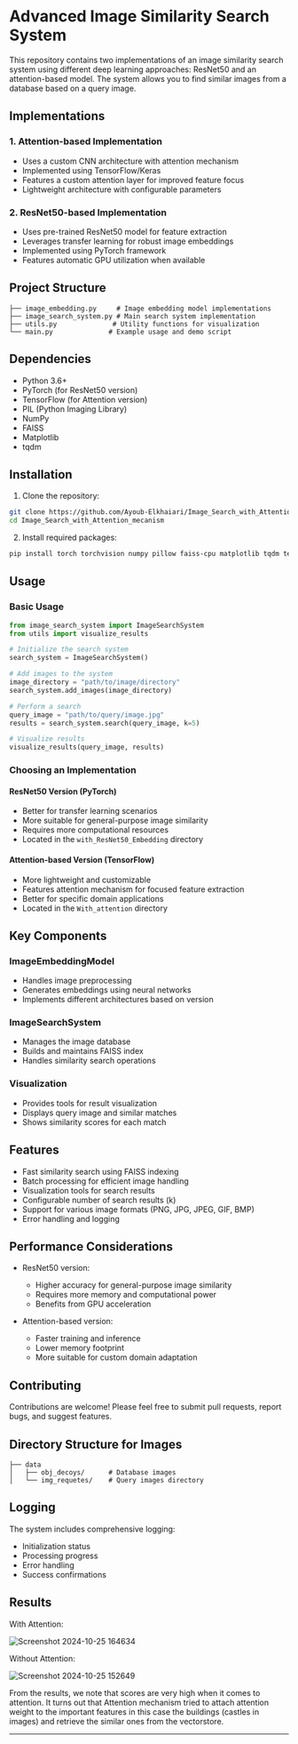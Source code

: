 # Advanced Image Similarity Search System

This repository contains two implementations of an image similarity search system using different deep learning approaches: ResNet50 and an attention-based model. The system allows you to find similar images from a database based on a query image.

## Implementations



### 1. Attention-based Implementation
- Uses a custom CNN architecture with attention mechanism
- Implemented using TensorFlow/Keras
- Features a custom attention layer for improved feature focus
- Lightweight architecture with configurable parameters

### 2. ResNet50-based Implementation
- Uses pre-trained ResNet50 model for feature extraction
- Leverages transfer learning for robust image embeddings
- Implemented using PyTorch framework
- Features automatic GPU utilization when available

## Project Structure

```
├── image_embedding.py     # Image embedding model implementations
├── image_search_system.py # Main search system implementation
├── utils.py              # Utility functions for visualization
└── main.py              # Example usage and demo script
```

## Dependencies

- Python 3.6+
- PyTorch (for ResNet50 version)
- TensorFlow (for Attention version)
- PIL (Python Imaging Library)
- NumPy
- FAISS
- Matplotlib
- tqdm

## Installation

1. Clone the repository:
```bash
git clone https://github.com/Ayoub-Elkhaiari/Image_Search_with_Attention_mecanism.git
cd Image_Search_with_Attention_mecanism
```

2. Install required packages:
```bash
pip install torch torchvision numpy pillow faiss-cpu matplotlib tqdm tensorflow
```

## Usage

### Basic Usage

```python
from image_search_system import ImageSearchSystem
from utils import visualize_results

# Initialize the search system
search_system = ImageSearchSystem()

# Add images to the system
image_directory = "path/to/image/directory"
search_system.add_images(image_directory)

# Perform a search
query_image = "path/to/query/image.jpg"
results = search_system.search(query_image, k=5)

# Visualize results
visualize_results(query_image, results)
```

### Choosing an Implementation

#### ResNet50 Version (PyTorch)
- Better for transfer learning scenarios
- More suitable for general-purpose image similarity
- Requires more computational resources
- Located in the `with_ResNet50_Embedding` directory

#### Attention-based Version (TensorFlow)
- More lightweight and customizable
- Features attention mechanism for focused feature extraction
- Better for specific domain applications
- Located in the `With_attention` directory

## Key Components

### ImageEmbeddingModel
- Handles image preprocessing
- Generates embeddings using neural networks
- Implements different architectures based on version

### ImageSearchSystem
- Manages the image database
- Builds and maintains FAISS index
- Handles similarity search operations

### Visualization
- Provides tools for result visualization
- Displays query image and similar matches
- Shows similarity scores for each match

## Features

- Fast similarity search using FAISS indexing
- Batch processing for efficient image handling
- Visualization tools for search results
- Configurable number of search results (k)
- Support for various image formats (PNG, JPG, JPEG, GIF, BMP)
- Error handling and logging

## Performance Considerations

- ResNet50 version:
  - Higher accuracy for general-purpose image similarity
  - Requires more memory and computational power
  - Benefits from GPU acceleration

- Attention-based version:
  - Faster training and inference
  - Lower memory footprint
  - More suitable for custom domain adaptation

## Contributing

Contributions are welcome! Please feel free to submit pull requests, report bugs, and suggest features.

## Directory Structure for Images

```
├── data
│   ├── obj_decoys/      # Database images
│   └── img_requetes/    # Query images directory
```

## Logging

The system includes comprehensive logging:
- Initialization status
- Processing progress
- Error handling
- Success confirmations

## Results
   With Attention:

  ![Screenshot 2024-10-25 164634](https://github.com/user-attachments/assets/604848cb-1429-4e6b-a819-604bcbf51070)


  Without Attention:

  ![Screenshot 2024-10-25 152649](https://github.com/user-attachments/assets/6b56b854-199c-4ec6-9dc3-3baf0cec0c91)
   

From the results, we note that scores are very high when it comes to attention. It turns out that Attention mechanism tried to attach attention weight to the important features in this case the buildings (castles in images) and retrieve the similar ones from the vectorstore.

---

